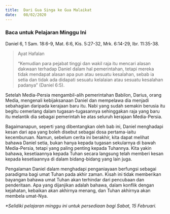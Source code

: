 ```yaml
---
title:  Dari Gua Singa ke Gua Malaikat
date:   08/02/2020
---
```


### Baca untuk Pelajaran Minggu Ini
Daniel 6, 1 Sam. 18:6-9, Mat. 6:6, Kis. 5:27-32, Mrk. 6:14-29, Ibr. 11:35-38.

> <p>Ayat Hafalan</p>
> “Kemudian para pejabat tinggi dan wakil raja itu mencari alasan dakwaan terhadap Daniel dalam hal pemerintahan, tetapi mereka tidak mendapat alasan apa pun atau sesuatu kesalahan, sebab ia setia dan tidak ada didapati sesuatu kelalaian atau sesuatu kesalahan padanya” (Daniel 6:5).

Setelah Media-Persia mengambil-alih pemerintahan Babilon, Darius, orang Media, mengenali kebijaksanaan Daniel dan mempelawa dia menjadi sebahagian daripada kerajaan baru itu. Nabi yang sudah semakin berusia itu begitu cemerlang dalam tugasan-tugasannya sehinggakan raja yang baru itu melantik dia sebagai pemerintah ke atas seluruh kerajaan Media-Persia.

Bagaimanapun, seperti yang dibentangkan oleh bab ini, Daniel menghadapi kesan dari apa yang boleh disebut sebagai dosa pertama-iaitu kecemburuan. Namun, sebelum cerita ini berakhir, kita dapat melihat bahawa Daniel setia, bukan hanya kepada tugasan sekularnya di bawah Media-Persia, tetapi yang paling penting kepada Tuhannya. Kita yakin bahawa, kesetiaannya kepada Tuhan secara langsung telah memberi kesan kepada kesetiaannya di dalam bidang-bidang yang lain juga.

Pengalaman Daniel dalam menghadapi penganiayaan berfungsi sebagai paradigma bagi umat Tuhan pada akhir zaman. Kisah ini tidak memberikan bayangan bahawa umat Tuhan akan terhindar dari pencubaan dan penderitaan. Apa yang dijanjikan adalah bahawa, dalam konflik dengan kejahatan, kebaikan akan akhirnya menang, dan Tuhan akhirnya akan membela umat-Nya.

_*Selidiki pelajaran minggu ini untuk persediaan bagi Sabat, 15 Februari._